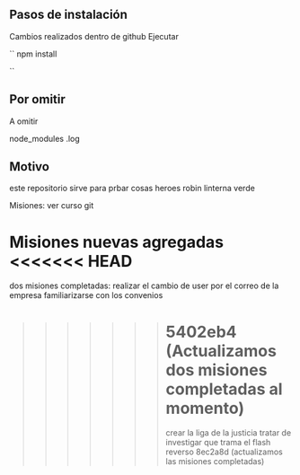 ## Pasos de instalación

Cambios realizados dentro de github
Ejecutar

``
npm install

``

## Por omitir

A omitir

node_modules
.log

## Motivo

este repositorio sirve para prbar cosas
heroes
robin
linterna verde

Misiones:
ver curso git

Misiones nuevas agregadas
<<<<<<< HEAD
=======
dos misiones completadas:
realizar el cambio de user por el correo de la empresa
familiarizarse con los convenios

> > > > > > > # 5402eb4 (Actualizamos dos misiones completadas al momento)
> > > > > > >
> > > > > > > crear la liga de la justicia
> > > > > > > tratar de investigar que trama el flash reverso
> > > > > > > 8ec2a8d (actualizamos las misiones completadas)
